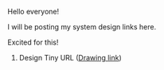 Hello everyone!

I will be posting my system design links here.

Excited for this!

1. Design Tiny URL
   ([Drawing link](https://excalidraw.com/#json=OYuya_Rn1664Gfh3qxa9r,ddebdLaZeTyqYGUMzLyA6g))
